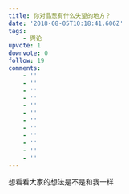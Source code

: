 ```yaml
---
title: 你对品葱有什么失望的地方？
date: '2018-08-05T10:18:41.606Z'
tags:
    - 舆论
upvote: 1
downvote: 0
follow: 19
comments:
    - ''
    - ''
    - ''
    - ''
    - ''
    - ''
    - ''
    - ''
    - ''
    - ''
    - ''
    - ''
---
```


想看看大家的想法是不是和我一样
